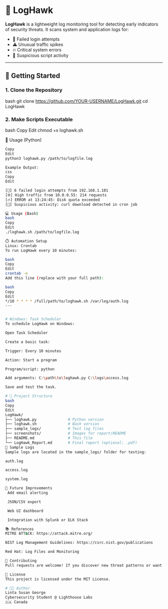 # 🦅 LogHawk

**LogHawk** is a lightweight log monitoring tool for detecting early indicators of security threats. It scans system and application logs for:

- 🛑 Failed login attempts
- ⚠️ Unusual traffic spikes
- 🔥 Critical system errors
- 🦠 Suspicious script activity

---

## 📌 Getting Started

### 1. Clone the Repository

bash
git clone https://github.com/YOUR-USERNAME/LogHawk.git
cd LogHawk

### 2. Make Scripts Executable
bash
Copy
Edit
chmod +x loghawk.sh

🐍 Usage (Python)
```bash
Copy
Edit
python3 loghawk.py /path/to/logfile.log

Example Output:
css
Copy
Edit

[🔐] 6 failed login attempts from 192.168.1.101
[🌐] High traffic from 10.0.0.55: 214 requests
[🔥] ERROR at 13:24:45: Disk quota exceeded
[🦠] Suspicious activity: curl download detected in cron job

💻 Usage (Bash)
bash
Copy
Edit
./loghawk.sh /path/to/logfile.log

⏱️ Automation Setup
Linux: Crontab
To run LogHawk every 10 minutes:

bash
Copy
Edit
crontab -e
Add this line (replace with your full path):

bash
Copy
Edit
*/10 * * * * /full/path/to/loghawk.sh /var/log/auth.log
---


# Windows: Task Scheduler
To schedule LogHawk on Windows:

Open Task Scheduler

Create a basic task:

Trigger: Every 10 minutes

Action: Start a program

Program/script: python

Add arguments: C:\path\to\loghawk.py C:\logs\access.log

Save and test the task.

# 📂 Project Structure
bash
Copy
Edit
LogHawk/
├── loghawk.py              # Python version
├── loghawk.sh              # Bash version
├── sample_logs/            # Test log files
├── screenshots/            # Images for report/README
├── README.md               # This file
└── LogHawk_Report.md       # Final report (optional: .pdf)
🧪 Sample Logs
Sample logs are located in the sample_logs/ folder for testing:

auth.log

access.log

system.log

🔄 Future Improvements
 Add email alerting

 JSON/CSV export

 Web UI dashboard

 Integration with Splunk or ELK Stack

📚 References
MITRE ATT&CK: https://attack.mitre.org/

NIST Log Management Guidelines: https://csrc.nist.gov/publications

Red Hat: Log Files and Monitoring

🤝 Contributing
Pull requests are welcome! If you discover new threat patterns or want to improve the tool, feel free to contribute.

📄 License
This project is licensed under the MIT License.

# 👨‍💻 Author
Linta Susan George
Cybersecurity Student @ Lighthouse Labs
🇨🇦 Canada

   

